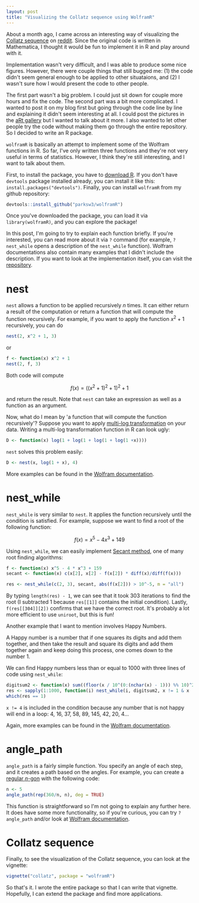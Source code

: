```yaml
---
layout: post
title: "Visualizing the Collatz sequence using WolframR"
---
```


About a month ago, I came across an interesting way of visualizing the [Collatz sequence](https://en.wikipedia.org/wiki/Collatz_conjecture) on [reddit](https://www.reddit.com/r/math/comments/38cg9r/a_beautiful_picture_related_to_collatz_conjecture/). Since the original code is written in Mathematica, I thought it would be fun to implement it in R and play around with it.

Implementation wasn't very difficult, and I was able to produce some nice figures. However, there were couple things that still bugged me: (1) the code didn't seem general enough to be applied to other situataions, and (2) I wasn't sure how I would present the code to other people. 

The first part wasn't a big problem. I could just sit down for couple more hours and fix the code. The second part was a bit more complicated. I wanted to post it on my blog first but going through the code line by line and explaining it didn't seem interesting at all. I could post the pictures in the [aRt gallery](https://parksw3.github.io/gallery/) but I wanted to talk about it more. I also wanted to let other people try the code without making them go through the entire repository. So I decided to write an R package.

`wolframR` is basically an attempt to implement some of the Wolfram functions in R. So far, I've only written three functions and they're not very useful in terms of statistics. However, I think they're still interesting, and I want to talk about them.

First, to install the package, you have to [download R](https://cran.r-project.org/mirrors.html). If you don't have `devtools` package installed already, you can install it like this: `install.packages("devtools")`. Finally, you can install `wolframR` from my github repository:

```r
devtools::install_github("parksw3/wolframR")
```

Once you've downloaded the package, you can load it via `library(wolframR)`, and you can explore the package!

In this post, I'm going to try to explain each function briefly. If you're interested, you can read more about it via `?` command (for example, `?nest_while` opens a description of the `nest_while` function). Wolfram documentations also contain many examples that I didn't include the description. If you want to look at the implementation itself, you can visit the [repository](https://github.com/parksw3/wolframR).

nest
====

`nest` allows a function to be applied recursively $n$ times. It can either return a result of the computation or return a function that will compute the function recursively. For example, if you want to apply the function $x^2 + 1$ recursively, you can do

```r
nest(2, x^2 + 1, 3) 
```
or

```r
f <- function(x) x^2 + 1
nest(2, f, 3)
```

Both code will compute 

$$
f(x) = \left(\left(x^2 + 1\right)^2 + 1\right)^2 + 1
$$

and return the result. Note that `nest` can take an expression as well as a function as an argument.

Now, what do I mean by 'a function that will compute the function recursively'? Suppose you want to apply [multi-log transformation](http://onlinelibrary.wiley.com/doi/10.2307/20168092/pdf) on your data. Writing a multi-log transformation function in R can look ugly:

```r
D <- function(x) log(1 + log(1 + log(1 + log(1 +x))))
```

`nest` solves this problem easily:

```r
D <- nest(x, log(1 + x), 4)
```

More examples can be found in the [Wolfram documentation](http://reference.wolfram.com/language/ref/Nest.html).

nest_while
====

`nest_while` is very similar to `nest`. It applies the function recursively until the condition is satisfied. For example, suppose we want to find a root of the following function:

$$
f(x) = x^5 - 4 x^3 + 149
$$

Using `nest_while`, we can easily implement [Secant method](https://en.wikipedia.org/wiki/Secant_method), one of many root finding algorithms:

```r
f <- function(x) x^5 - 4 * x^3 + 159
secant <- function(x) c(x[2], x[2] - f(x[2]) * diff(x)/diff(f(x)))

res <- nest_while(c(2, 3), secant, abs(f(x[2])) > 10^-5, m = "all")
```

By typing `length(res) - 1`, we can see that it took 303 iterations to find the root (I subtracted 1 because `res[[1]]` contains the initial condition). Lastly, `f(res[[304]][2])` confirms that we have the correct root. It's probably a lot more efficient to use `uniroot`, but this is fun!

Another example that I want to mention involves Happy Numbers.

<p class="message">
A Happy number is a number that if one squares its digits and add them together, and then take the result and square its digits and add them together again and keep doing this process, one comes down to the number 1.
</p>

We can find Happy numbers less than or equal to 1000 with three lines of code using `nest_while`:

```r
digitsum2 <- function(x) sum((floor(x / 10^(0:(nchar(x) - 1))) %% 10)^2)
res <- sapply(1:1000, function(i) nest_while(i, digitsum2, x != 1 & x != 4))
which(res == 1)
```
`x != 4` is included in the condition because any number that is not happy will end in a loop: 4, 16, 37, 58, 89, 145, 42, 20, 4...

Again, more examples can be found in the [Wolfram documentation](http://reference.wolfram.com/language/ref/Nest.html).

angle_path
====

`angle_path` is a fairly simple function. You specify an angle of each step, and it creates a path based on the angles. For example, you can create a [regular $n$-gon](https://en.wikipedia.org/wiki/Regular_polygon) with the following code:

```r
n <- 5
angle_path(rep(360/n, n), deg = TRUE)
```

This function is straightforward so I'm not going to explain any further here. It does have some more functionality, so if you're curious, you can try `?angle_path` and/or look at [Wolfram documentation](https://reference.wolfram.com/language/ref/AnglePath.html).

Collatz sequence
==========

Finally, to see the visualization of the Collatz sequence, you can look at the vignette:

```r
vignette("collatz", package = "wolframR")
```

So that's it. I wrote the entire package so that I can write that vignette. Hopefully, I can extend the package and find more applications.
